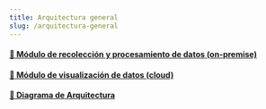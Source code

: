 ```yaml
---
title: Arquitectura general
slug: /arquitectura-general
---
```


<div className="feature-grid">
  <a href="arquitectura-general/módulo-on-premise">
  <div className="feature-card">
    <h4>📄 Módulo de recolección y procesamiento de datos (on-premise)</h4>
  </div>
  </a>
  <a href="arquitectura-general/módulo-de-visualización-de-datos">
  <div className="feature-card">
    <h4>📄 Módulo de visualización de datos (cloud)</h4>
  </div>
  </a>
  <a href="arquitectura-general/Diagrama">
  <div className="feature-card">
    <h4>📄 Diagrama de Arquitectura</h4>
  </div>
  </a>
</div>
